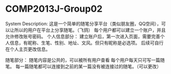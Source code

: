 # COMP2013J-Group02
System Description:
这是一个简单的随笔分享平台（类似朋友圈，QQ空间），可以让所以的用户在平台上分享随笔。（飞鸽）
每个用户都可以建立一个账户，并且允许修改账号密码。
个人信息部分：
建立账户后，第一次进入页面，需要完善个人信息，有昵称、生笔、性别、地址、文风。但只有昵称是必选项。
后续可自行在个人主页更改信息。

随笔部分：
随笔内容是公共的，可以被所有用户查看
每个用户每天只可写一篇随笔。
每一篇随笔都可以连接到之前的某一篇没有被连接过的随笔。（可以更改）




